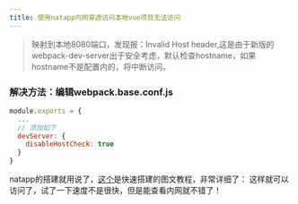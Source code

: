 ```yaml
---
title: 使用natapp内网穿透访问本地vue项目无法访问
---
```


> 映射到本地8080端口，发现报：Invalid Host header,这是由于新版的webpack-dev-server出于安全考虑，默认检查hostname，如果hostname不是配置内的，将中断访问。

### 解决方法：编辑webpack.base.conf.js
```js
module.exports = {
  ... 
  // 添加如下
  devServer: {
    disableHostCheck: true
  }
}
```
natapp的搭建就用说了，[这个](https://natapp.cn/article/natapp_newbie)是快速搭建的图文教程，非常详细了：
这样就可以访问了，试了一下速度不是很快，但是能查看内网就不错了！
